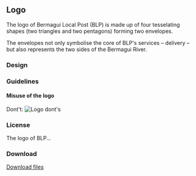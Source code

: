 ## Logo
The logo of Bermagui Local Post (BLP) is made up of four tesselating shapes (two triangles and two pentagons) forming two envelopes.

The envelopes not only symbolise the core of BLP's services &ndash; delivery &ndash; but also represents the two sides of the Bermagui River.

### Design

### Guidelines
#### Misuse of the logo
Dont't:
![Logo dont's](https://blpdelivery.github.io/brand/logo/dont.png)
### License
The logo of BLP...
### Download
[Download files](https://github.com/blpdelivery/brand/tree/main/logo)
